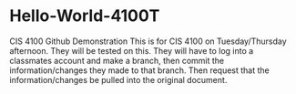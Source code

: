 # Hello-World-4100T
CIS 4100 Github Demonstration
This is for CIS 4100 on Tuesday/Thursday afternoon.
They will be tested on this.  They will have to log into a classmates account and make a branch, then commit the information/changes they made to that branch.  Then request that the information/changes be pulled into the original document.

